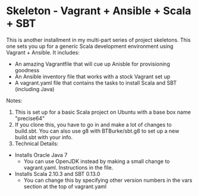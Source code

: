 Skeleton - Vagrant + Ansible + Scala + SBT
===

This is another installment in my multi-part series of project skeletons.  This one sets you up for a generic Scala development environment using Vagrant + Ansible.  It includes:

* An amazing Vagrantfile that will cue up Anisble for provisioning goodness
* An Ansible inventory file that works with a stock Vagrant set up
* A vagrant.yaml file that contains the tasks to install Scala and SBT (including Java)

Notes:

1. This is set up for a basic Scala project on Ubuntu with a base box name "precise64"
2. If you clone this, you have to go in and make a lot of changes to build.sbt.  You can also use g8 with BTBurke/sbt.g8 to set up a new build.sbt with your info.
3. Technical Details:
 - Installs Oracle Java 7
   * You can use OpenJDK instead by making a small change to vagrant.yaml.  Instructions in the file.
 - Installs Scala 2.10.3 and SBT 0.13.0 
   * You can change this by specifying other version numbers in the vars section at the top of vagrant.yaml
